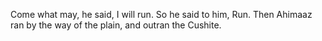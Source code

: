 Come what may, he said, I will run. So he said to him, Run. Then Ahimaaz ran by the way of the plain, and outran the Cushite.
